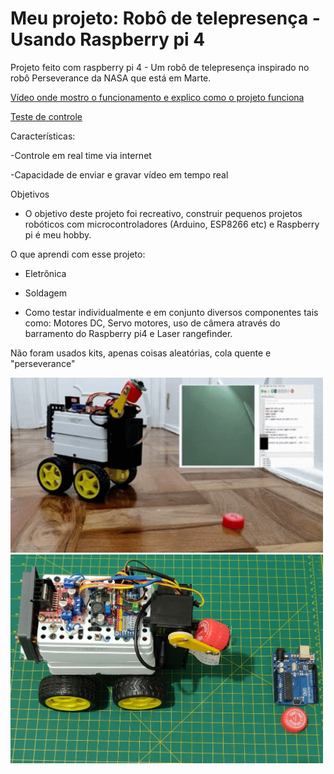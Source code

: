 # Meu projeto: Robô de telepresença - Usando Raspberry pi 4
Projeto feito com raspberry pi 4 - Um robô de telepresença inspirado no robô Perseverance da NASA que está em Marte.

[Vídeo onde mostro o funcionamento e explico como o projeto funciona](https://www.youtube.com/watch?v=jw4dmACfz48)

[Teste de controle](https://youtube.com/shorts/miPWbh4X_sI?feature=share)

Características:

-Controle em real time via internet

-Capacidade de enviar e gravar vídeo em tempo real

Objetivos
- O objetivo deste projeto foi recreativo, construir pequenos projetos robóticos com microcontroladores (Arduino, ESP8266 etc) e  Raspberry pi é meu hobby.

O que aprendi com esse projeto:
* Eletrônica

* Soldagem

* Como testar individualmente e em conjunto diversos componentes tais como:
Motores DC, Servo motores, uso de câmera através do barramento do Raspberry pi4 e
Laser rangefinder.

Não foram usados kits, apenas coisas aleatórias, cola quente e "perseverance"

<img src=robotoGif.gif width="500">

<img src=Robo-Leandro.jpg width="500">


